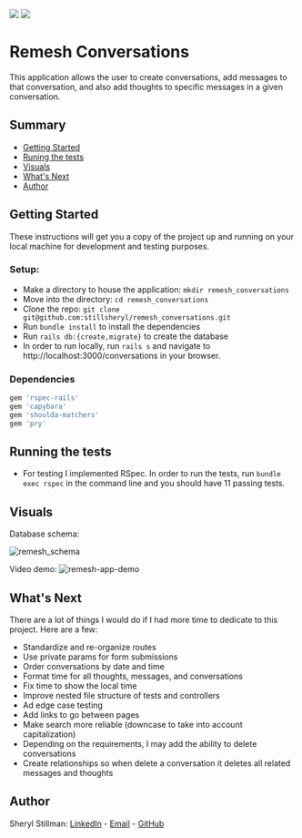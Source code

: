 <!-- Shields -->
![](https://img.shields.io/badge/Ruby-2.5.3-red)
![](https://img.shields.io/badge/Rails-6.1.2.1-informational?style=flat&logo=<LOGO_NAME>&logoColor=white&color=2bbc8a)

# Remesh Conversations

This application allows the user to create conversations, add messages to that conversation, and also add thoughts to specific messages in a given conversation.

## Summary

  - [Getting Started](#getting-started)
  - [Runing the tests](#running-the-tests)
  - [Visuals](#visuals)
  - [What's Next](#whats-next)
  - [Author](#author)

## Getting Started

These instructions will get you a copy of the project up and running on your local machine for development and testing purposes.

### Setup:
- Make a directory to house the application: `mkdir remesh_conversations`
- Move into the directory: `cd remesh_conversations`
- Clone the repo: `git clone git@github.com:stillsheryl/remesh_conversations.git`
- Run `bundle install` to install the dependencies
- Run `rails db:{create,migrate}` to create the database
- In order to run locally, run `rails s` and navigate to http://localhost:3000/conversations in your browser.

### Dependencies

```ruby
gem 'rspec-rails'
gem 'capybara'
gem 'shoulda-matchers'
gem 'pry'
```

## Running the tests

* For testing I implemented RSpec. In order to run the tests, run `bundle exec rspec` in the command line and you should have 11 passing tests.

## Visuals

Database schema:

![remesh_schema](https://user-images.githubusercontent.com/7945439/107723449-557fbf00-6c9e-11eb-81f0-3d8d57892e25.png)

Video demo:
![remesh-app-demo](https://j.gifs.com/NLNkPN.gif)

## What's Next

There are a lot of things I would do if I had more time to dedicate to this project. Here are a few:

* Standardize and re-organize routes
* Use private params for form submissions
* Order conversations by date and time
* Format time for all thoughts, messages, and conversations
* Fix time to show the local time
* Improve nested file structure of tests and controllers
* Ad edge case testing
* Add links to go between pages
* Make search more reliable (downcase to take into account capitalization)
* Depending on the requirements, I may add the ability to delete conversations
* Create relationships so when delete a conversation it deletes all related messages and thoughts

## Author

Sheryl Stillman: [LinkedIn](https://www.linkedin.com/in/sherylstillman1/) - [Email](mailto:sheryl.stillman@gmail.com) -  [GitHub](https://github.com/stillsheryl)
